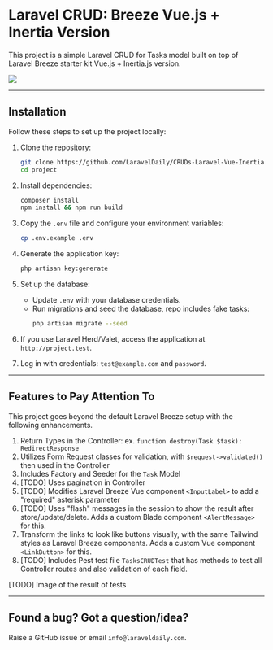 # Laravel CRUD: Breeze Vue.js + Inertia Version

This project is a simple Laravel CRUD for Tasks model built on top of Laravel Breeze starter kit Vue.js + Inertia.js version.

![](https://laraveldaily.com/uploads/2024/12/crud-breeze-tasks.png)

---

## Installation

Follow these steps to set up the project locally:

1. Clone the repository:
   ```bash
   git clone https://github.com/LaravelDaily/CRUDs-Laravel-Vue-Inertia.git project
   cd project
   ```

2. Install dependencies:
   ```bash
   composer install
   npm install && npm run build
   ```

3. Copy the `.env` file and configure your environment variables:
   ```bash
   cp .env.example .env
   ```

4. Generate the application key:
   ```bash
   php artisan key:generate
   ```

5. Set up the database:
    - Update `.env` with your database credentials.
    - Run migrations and seed the database, repo includes fake tasks:
      ```bash
      php artisan migrate --seed
      ```

6. If you use Laravel Herd/Valet, access the application at `http://project.test`.

7. Log in with credentials: `test@example.com` and `password`.

---

## Features to Pay Attention To

This project goes beyond the default Laravel Breeze setup with the following enhancements.

1. Return Types in the Controller: ex. `function destroy(Task $task): RedirectResponse`
2. Utilizes Form Request classes for validation, with `$request->validated()` then used in the Controller
3. Includes Factory and Seeder for the `Task` Model
4. [TODO] Uses pagination in Controller
5. [TODO] Modifies Laravel Breeze Vue component `<InputLabel>` to add a "required" asterisk parameter
6. [TODO] Uses "flash" messages in the session to show the result after store/update/delete. Adds a custom Blade component `<AlertMessage>` for this.
7. Transform the links to look like buttons visually, with the same Tailwind styles as Laravel Breeze components. Adds a custom Vue component `<LinkButton>` for this.
8. [TODO] Includes Pest test file `TasksCRUDTest` that has methods to test all Controller routes and also validation of each field.

[TODO] Image of the result of tests

---

## Found a bug? Got a question/idea?

Raise a GitHub issue or email `info@laraveldaily.com`. 
